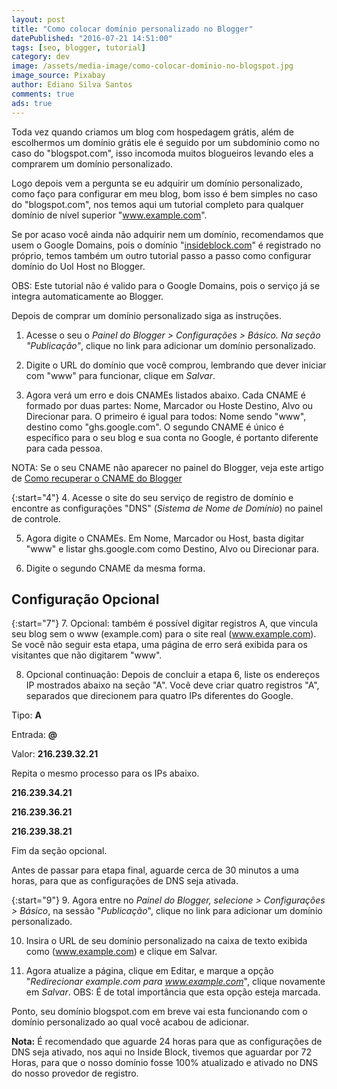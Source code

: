 ```yaml
---
layout: post
title: "Como colocar domínio personalizado no Blogger"
datePublished: "2016-07-21 14:51:00"
tags: [seo, blogger, tutorial]
category: dev
image: /assets/media-image/como-colocar-dominio-no-blogspot.jpg
image_source: Pixabay
author: Ediano Silva Santos
comments: true
ads: true
---
```


Toda vez quando criamos um blog com hospedagem grátis, além de escolhermos um domínio grátis ele é seguido por um subdomínio como no caso do "blogspot.com", isso incomoda muitos blogueiros levando eles a comprarem um domínio personalizado.

Logo depois vem a pergunta se eu adquirir um domínio personalizado, como faço para configurar em meu blog, bom isso é bem simples no caso do "blogspot.com", nos temos aqui um tutorial completo para qualquer domínio de nível superior "www.example.com".

Se por acaso você ainda não adquirir nem um domínio, recomendamos que usem o Google Domains, pois o domínio "<a href="//www.insideblock.com">insideblock.com</a>" é registrado no próprio, temos também um outro tutorial passo a passo como configurar domínio do Uol Host no Blogger.

OBS: Este tutorial não é valido para o Google Domains, pois o serviço já se integra automaticamente ao Blogger.

Depois de comprar um domínio personalizado siga as instruções.

1. Acesse o seu o *Painel do Blogger > Configurações > Básico. Na seção "Publicação"*, clique no link para adicionar um domínio personalizado.

2. Digite o URL do domínio que você comprou, lembrando que dever iniciar com "www" para funcionar, clique em *Salvar*.

3. Agora verá um erro e dois CNAMEs listados abaixo. Cada CNAME é formado por duas partes: Nome, Marcador ou Hoste Destino, Alvo ou Direcionar para. O primeiro é igual para todos: Nome sendo "www", destino como "ghs.google.com". O segundo CNAME é único é específico para o seu blog e sua conta no Google, é portanto diferente para cada pessoa.

NOTA: Se o seu CNAME não aparecer no painel do Blogger, veja este artigo de <a href="http://www.insideblock.com/blog/como-recuperar-o-cname-do-blogger.html" target="_blank">Como recuperar o CNAME do Blogger</a>

{:start="4"}
4. Acesse o site do seu serviço de registro de domínio e encontre as configurações "DNS" (*Sistema de Nome de Domínio*) no painel de controle.

5. Agora digite o CNAMEs. Em Nome, Marcador ou Host, basta digitar "www" e listar ghs.google.com como Destino, Alvo ou Direcionar para.

6. Digite o segundo CNAME da mesma forma.

## Configuração Opcional

{:start="7"}
7. Opcional: também é possível digitar registros A, que vincula seu blog sem o www (example.com) para o site real (www.example.com). Se você não seguir esta etapa, uma página de erro será exibida para os visitantes que não digitarem "www".

8. Opcional continuação: Depois de concluir a etapa 6, liste os endereços IP mostrados abaixo na seção "A". Você deve criar quatro registros "A", separados que direcionem para quatro IPs diferentes do Google.

Tipo: **A**

Entrada: **@**

Valor: **216.239.32.21**

Repita o mesmo processo para os IPs abaixo.

**216.239.34.21**

**216.239.36.21**

**216.239.38.21**

Fim da seção opcional.

Antes de passar para etapa final, aguarde cerca de 30 minutos a uma horas, para que as configurações de DNS seja ativada.

{:start="9"}
9. Agora entre no *Painel do Blogger, selecione > Configurações > Básico*, na sessão "*Publicação*", clique no link para adicionar um domínio personalizado.

10. Insira o URL de seu domínio personalizado na caixa de texto exibida como (www.example.com) e clique em Salvar.

11. Agora atualize a página, clique em Editar, e marque a opção "*Redirecionar example.com para www.example.com*", clique novamente em *Salvar*. OBS: É  de total importância que esta opção esteja marcada.

Ponto, seu domínio blogspot.com em breve vai esta funcionando com o domínio personalizado ao qual você acabou de adicionar.

**Nota:** É recomendado que aguarde 24 horas para que as configurações de DNS seja ativado, nos aqui no Inside Block, tivemos que aguardar por 72 Horas, para que o nosso domínio fosse 100% atualizado e ativado no DNS do nosso provedor de registro.